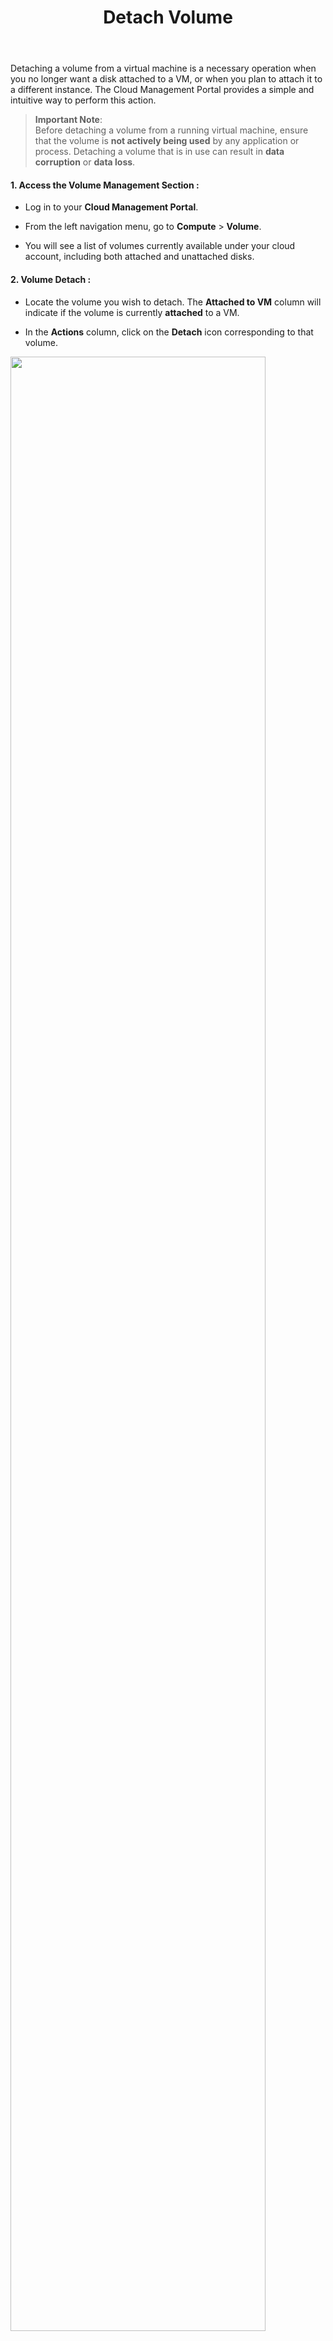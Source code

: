 ﻿---
title: Detach Volume
sidebar_label: Detach Volume
sidebar_position: 5
---

Detaching a volume from a virtual machine is a necessary operation when you no longer want a disk attached to a VM, or when you plan to attach it to a different instance. The Cloud Management Portal provides a simple and intuitive way to perform this action.

> **Important Note**:  
Before detaching a volume from a running virtual machine, ensure that the volume is **not actively being used** by any application or process. Detaching a volume that is in use can result in **data corruption** or **data loss**.

#### 1. Access the Volume Management Section :

-   Log in to your **Cloud Management Portal**.
    
-   From the left navigation menu, go to **Compute** > **Volume**.
    
-   You will see a list of volumes currently available under your cloud account, including both attached and unattached disks.

#### 2. Volume Detach :

- Locate the volume you wish to detach. The **Attached to VM** column will indicate if the volume is currently **attached** to a VM.

- In the **Actions** column, click on the **Detach** icon corresponding to that volume.

<img src="/user-guide/volumes/detach-volume/Image-01.JPG" width="90%" />

#### 3. Confirmation :

- A confirmation dialog will appear:

> _"Are you sure you want to detach this volume?"_

- Click **OK** to proceed with detachment.
    
- Click **Cancel** if you want to abort the operation.

<img src="/user-guide/volumes/detach-volume/Image-02.JPG" width="50%" />

- The system will initiate the detachment process. This might take a few seconds to a couple of minutes depending on the VM and disk activity.

- Once successfully detached, the volume will be listed as **Unattached** in the Volumes table and will be available to attach to other virtual machines if needed.
